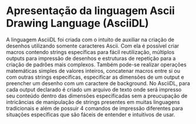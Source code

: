 # Apresentação da linguagem Ascii Drawing Language (AsciiDL)

A linguagem AsciiDL foi criada com o intuito de auxiliar na criação de desenhos utilizando somente caracteres Ascii.
Com ela é possível criar macros contendo strings específicas para fácil reutilização, múltiplos outputs para impressão de desenhos e estruturas de repetição para a criação de padrôes mais complexos.
Também pode-se realizar operações matemáticas simples de valores inteiros, concatenar macros entre si ou com outras strings específicas, especificar as dimensões de um output e preencher um desenho com um caractere de background.
No AsciiDL, para cada output declarado é criado um arquivo de texto onde será impresso seu conteúdo dentro das dimensões especificadas sem a preucupação de intricâncias de manipulação de strings presentes em muitas linguagens tradicionais e além de possuir 4 comandos de impressão diferentes para situações específicas que são fáceis de entender e intuitivos de usar.
